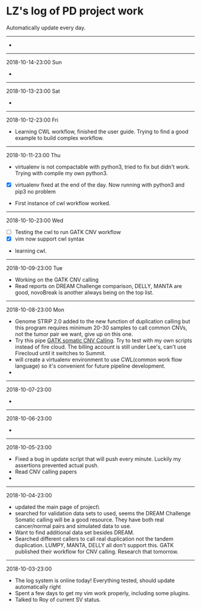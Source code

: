 # LZ's log of PD project work

Automatically update every day.

******************************


- 
***


2018-10-14-23:00 Sun

- 
***


2018-10-13-23:00 Sat

- 
***


2018-10-12-23:00 Fri

- Learning CWL workflow, finished the user guide. Trying to find a good example to build complex workflow.
***


2018-10-11-23:00 Thu

- virtualenv is not compactable with python3, tried to fix but didn't work. Trying with compile my own python3.
- [x] virtualenv fixed at the end of the day. Now running with python3 and pip3 no problem
- First instance of cwl workflow worked.
***


2018-10-10-23:00 Wed

- [ ] Testing the cwl to run GATK CNV workflow
- [x] vim now support cwl syntax
- learning cwl.
***


2018-10-09-23:00 Tue

- Working on the GATK CNV calling 
- Read reports on DREAM Challenge comparison, DELLY, MANTA are good, novoBreak is another always being on the top list.
***


2018-10-08-23:00 Mon

- Genome STRiP 2.0 added to the new function of duplication calling but this program requires minimum 20-30 samples to call common CNVs, not the tumor pair we want, give up on this one.
- Try this pipe [GATK somatic CNV Calling](https://gatkforums.broadinstitute.org/gatk/discussion/9143/how-to-call-somatic-copy-number-variants-using-gatk4-cnv). Try to test with my own scripts instead of fire cloud. The billing account is still under Lee's, can't use Firecloud until it switches to Summit. 
- will create a virtualenv environment to use CWL(common work flow language) so it's convenient for future pipeline development.
- 
***


2018-10-07-23:00

- 
***


2018-10-06-23:00

- 
***


2018-10-05-23:00

- Fixed a bug in update script that will push every minute. Luckily my assertions prevented actual push.
- Read CNV calling papers
- 
***


2018-10-04-23:00

- updated the main page of project\
- searched for validation data sets to used, seems the DREAM Challenge Somatic calling will be a good resource. They have both real cancer/normal pairs and simulated data to use.
- Want to find additional data set besides DREAM.
- Searched different callers to call real duplication not the tandem duplication. LUMPY, MANTA, DELLY all don't support this. GATK published their workflow for CNV calling. Research that tomorrow.

***


2018-10-03-23:00

- The log system is online today! Everything tested, should update automatically right
- Spent a few days to get my vim work properly, including some plugins.
- Talked to Roy of current SV status.





